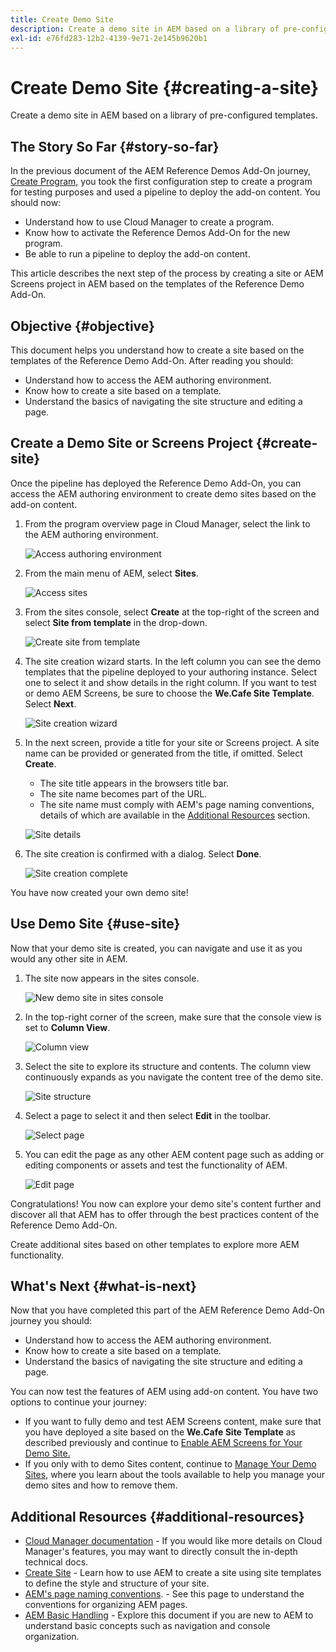 ```yaml
---
title: Create Demo Site
description: Create a demo site in AEM based on a library of pre-configured templates.
exl-id: e76fd283-12b2-4139-9e71-2e145b9620b1
---
```

# Create Demo Site {#creating-a-site}

Create a demo site in AEM based on a library of pre-configured templates.

## The Story So Far {#story-so-far}

In the previous document of the AEM Reference Demos Add-On journey, [Create Program,](create-program.md) you took the first configuration step to create a program for testing purposes and used a pipeline to deploy the add-on content. You should now:

* Understand how to use Cloud Manager to create a program.
* Know how to activate the Reference Demos Add-On for the new program.
* Be able to run a pipeline to deploy the add-on content.

This article describes the next step of the process by creating a site or AEM Screens project in AEM based on the templates of the Reference Demo Add-On.

## Objective {#objective}

This document helps you understand how to create a site based on the templates of the Reference Demo Add-On. After reading you should:

* Understand how to access the AEM authoring environment.
* Know how to create a site based on a template.
* Understand the basics of navigating the site structure and editing a page.

## Create a Demo Site or Screens Project {#create-site}

Once the pipeline has deployed the Reference Demo Add-On, you can access the AEM authoring environment to create demo sites based on the add-on content.

1. From the program overview page in Cloud Manager, select the link to the AEM authoring environment.

   ![Access authoring environment](assets/access-author.png)

1. From the main menu of AEM, select **Sites**.

   ![Access sites](assets/access-sites.png)

1. From the sites console, select **Create** at the top-right of the screen and select **Site from template** in the drop-down.

   ![Create site from template](assets/create-site-from-template.png)

1. The site creation wizard starts. In the left column you can see the demo templates that the pipeline deployed to your authoring instance. Select one to select it and show details in the right column. If you want to test or demo AEM Screens, be sure to choose the **We.Cafe Site Template**. Select **Next**.

   ![Site creation wizard](assets/site-creation-wizard.png)

1. In the next screen, provide a title for your site or Screens project. A site name can be provided or generated from the title, if omitted. Select **Create**.

   * The site title appears in the browsers title bar.
   * The site name becomes part of the URL.
   * The site name must comply with AEM's page naming conventions, details of which are available in the [Additional Resources](#additional-resources) section.

   ![Site details](assets/site-details.png)

1. The site creation is confirmed with a dialog. Select **Done**.

   ![Site creation complete](assets/site-creation-complete.png)

You have now created your own demo site!

## Use Demo Site {#use-site}

Now that your demo site is created, you can navigate and use it as you would any other site in AEM.

1. The site now appears in the sites console.

   ![New demo site in sites console](assets/new-demo-site.png)

1. In the top-right corner of the screen, make sure that the console view is set to **Column View**.

   ![Column view](assets/column-view.png)

1. Select the site to explore its structure and contents. The column view continuously expands as you navigate the content tree of the demo site.

   ![Site structure](assets/site-structure.png)

1. Select a page to select it and then select **Edit** in the toolbar.

   ![Select page](assets/select-page.png)

1. You can edit the page as any other AEM content page such as adding or editing components or assets and test the functionality of AEM.

   ![Edit page](assets/edit-page.png)

Congratulations! You now can explore your demo site's content further and discover all that AEM has to offer through the best practices content of the Reference Demo Add-On.

Create additional sites based on other templates to explore more AEM functionality.

## What's Next {#what-is-next}

Now that you have completed this part of the AEM Reference Demo Add-On journey you should:

* Understand how to access the AEM authoring environment.
* Know how to create a site based on a template.
* Understand the basics of navigating the site structure and editing a page.

You can now test the features of AEM using add-on content. You have two options to continue your journey:

* If you want to fully demo and test AEM Screens content, make sure that you have deployed a site based on the **We.Cafe Site Template** as described previously and continue to [Enable AEM Screens for Your Demo Site.](screens.md)
* If you only with to demo Sites content, continue to [Manage Your Demo Sites,](manage.md) where you learn about the tools available to help you manage your demo sites and how to remove them.

## Additional Resources {#additional-resources}

* [Cloud Manager documentation](https://experienceleague.adobe.com/docs/experience-manager-cloud-service/onboarding/onboarding-concepts/cloud-manager-introduction.html) - If you would like more details on Cloud Manager's features, you may want to directly consult the in-depth technical docs.
* [Create Site](/help/sites-cloud/administering/site-creation/create-site.md) - Learn how to use AEM to create a site using site templates to define the style and structure of your site.
* [AEM's page naming conventions](/help/sites-cloud/authoring/sites-console/organizing-pages.md#page-name-restrictions-and-best-practices). - See this page to understand the conventions for organizing AEM pages.
* [AEM Basic Handling](/help/sites-cloud/authoring/basic-handling.md) - Explore this document if you are new to AEM to understand basic concepts such as navigation and console organization.
